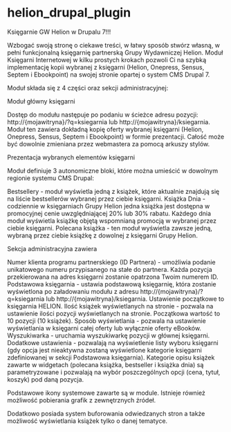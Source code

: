 helion_drupal_plugin
====================

Księgarnie GW Helion w Drupalu 7!!!

Wzbogać swoją stronę o ciekawe treści, w łatwy sposób stwórz własną, w pełni funkcjonalną księgarnię partnerską Grupy Wydawniczej Helion. Moduł Księgarni Internetowej w kilku prostych krokach pozwoli Ci na szybką implementację kopii wybranej z księgarni (Helion, Onepress, Sensus, Septem i Ebookpoint) na swojej stronie opartej o system CMS Drupal 7.

Moduł składa się z 4 części oraz sekcji administracyjnej:

Moduł główny księgarni

Dostęp do modułu następuje po podaniu w ścieżce adresu pozycji: http://{mojawitryna}/?q=ksiegarnia lub http://{mojawitryna}/ksiegarnia. Moduł ten zawiera dokładną kopię oferty wybranej księgarni (Helion, Onepress, Sensus, Septem i Ebookpoint) w formie prezentacji. Całość może być dowolnie zmieniana przez webmastera za pomocą arkuszy stylów.


Prezentacja wybranych elementów księgarni

Moduł definiuje 3 autonomiczne bloki, które można umieścić w dowolnym regionie systemu CMS Drupal:

Bestsellery - moduł wyświetla jedną z książek, które aktualnie znajdują się na liście bestsellerów wybranej przez ciebie księgarni.
Książka Dnia - codziennie w księgarniach Grupy Helion jedna książka jest dostępna w promocyjnej cenie uwzględniającej 20% lub 30% rabatu. Każdego dnia moduł wyświetla książkę objętą wspomnianą promocją w wybranej przez ciebie księgarni.
Polecana książka - ten moduł wyświetla zawsze jedną, wybraną przez ciebie książkę z dowolnej z księgarni Grupy Helion.

Sekcja administracyjna zawiera

Numer klienta programu partnerskiego (ID Partnera) - umożliwia podanie unikatowego numeru przypisanego na stałe do partnera. Każda pozycja przekierowana na adres księgarni zostanie opatrzona Twoim numerem ID.
Podstawowa księgarnia - ustawia podstawową księgarnię, która zostanie wyświetlona po załadowaniu modułu z adresu http://{mojawitryna}/?q=ksiegarnia lub http://{mojawitryna}/ksiegarnia. Ustawienie początkowe to księgarnia HELION.
Ilość książek wyświetlanych na stronie - pozwala na ustawienie ilości pozycji wyświetlanych na stronie. Początkowa wartość to 10 pozycji (10 książek).
Sposób wyświetlania - pozwala na ustawienie wyświetlania w księgarni całej oferty lub wyłącznie oferty eBooków.
Wyszukiwarka - uruchamia wyszukiwarkę pozycji w głównej księgarni.
Dodatkowe ustawienia - pozwalają na wyświetlenie listy wyboru księgarni (gdy opcja jest nieaktywna zostaną wyświetlone kategorie księgarni zdefiniowanej w sekcji Podstawowa księgarnia).
Kategorie opisu książek zawarte w widgetach (polecana książka, bestseller i książka dnia) są parametryzowane i pozwalają na wybór poszczególnych opcji (cena, tytuł, koszyk) pod daną pozycja.

Podstawowe ikony systemowe zawarte są w module. Istnieje również możliwość pobierania grafik z zewnętrznych źródeł.

Dodatkowo posiada system buforowania odwiedzanych stron a także możliwość wyświetlania książek tylko o danej tematyce.
